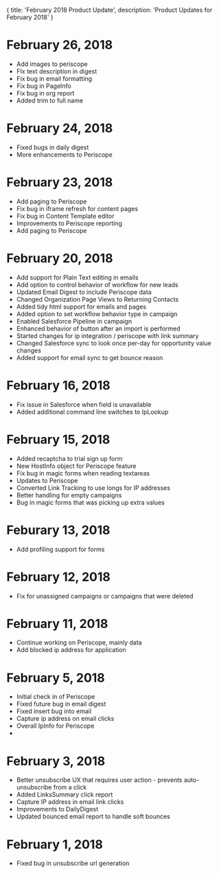 {
	title: 'February 2018 Product Update',
	description: 'Product Updates for February 2018'
}
# February 26, 2018
* Add images to periscope
* FIx text description in digest
* Fix bug in email formatting
* Fix bug in PageInfo
* Fix bug in org report
* Added trim to full name

# February 24, 2018
* Fixed bugs in daily digest
* More enhancements to Periscope

# February 23, 2018
* Add paging to Periscope
* Fix bug in iframe refresh for content pages
* Fix bug in Content Template editor
* Improvements to Periscope reporting
* Add paging to Periscope

# February 20, 2018
* Add support for Plain Text editing in emails
* Add option to control behavior of workflow for new leads
* Updated Email Digest to include Periscope data
* Changed Organization Page Views to Returning Contacts
* Added tidy html support for emails and pages
* Added option to set workflow behavior type in campaign
* Enabled Salesforce Pipeline in campaign
* Enhanced behavior of button after an import is performed
* Started changes for ip integration / periscope with link summary
* Changed Salesforce sync to look once per-day for opportunity value changes
* Added support for email sync to get bounce reason

# February 16, 2018
* Fix issue in Salesforce when field is unavailable
* Added additional command line switches to IpLookup

# February 15, 2018
* Added recaptcha to trial sign up form
* New HostInfo object for Periscope feature
* Fix bug in magic forms when reading textareas
* Updates to Periscope
* Converted Link Tracking to use longs for IP addresses
* Better handling for empty campaigns
* Bug in magic forms that was picking up extra values

# Feburary 13, 2018
* Add profiling support for forms

# February 12, 2018
* Fix for unassigned campaigns or campaigns that were deleted

# February 11, 2018
* Continue working on Periscope, mainly data
* Add blocked ip address for application

# February 5, 2018
* Initial check in of Periscope
* Fixed future bug in email digest
* Fixed insert bug into email
* Capture ip address on email clicks
* Overall IpInfo for Periscope
* 
# February 3, 2018
* Better unsubscribe UX that requires user action - prevents auto-unsubscribe from a click
* Added LinksSummary click report
* Capture IP address in email link clicks
* Improvements to DailyDigest
* Updated bounced email report to handle soft bounces

# February 1, 2018
* Fixed bug in unsubscribe url generation